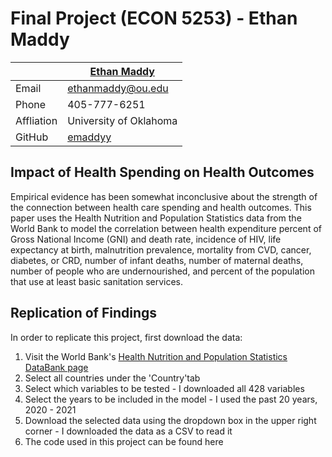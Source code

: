 # Final Project (ECON 5253) - Ethan Maddy #

|  | [Ethan Maddy](http://emaddyy.github.io) |
|--------------|--------------------------------------------------------------|
| Email | [ethanmaddy@ou.edu](mailto:ethanmaddy@ou.edu) |
| Phone | 405-777-6251 |
| Affliation | University of Oklahoma |
| GitHub | [emaddyy](https://github.com/emaddyy) |


## Impact of Health Spending on Health Outcomes ##

Empirical evidence has been somewhat inconclusive about the strength of the connection between health care spending and health outcomes. This paper uses the Health Nutrition and Population Statistics data from the World Bank to model the correlation between health expenditure percent of Gross National Income (GNI) and death rate, incidence of HIV, life expectancy at birth, malnutrition prevalence, mortality from CVD, cancer, diabetes, or CRD, number of infant deaths, number of maternal deaths, number of people who are undernourished, and percent of the population that use at least basic sanitation services. 

## Replication of Findings ##

In order to replicate this project, first download the data:

1. Visit the World Bank's [Health Nutrition and Population Statistics DataBank page](https://databank.worldbank.org/source/health-nutrition-and-population-statistics)
2. Select all countries under the 'Country'tab
3. Select which variables to be tested - I downloaded all 428 variables
4. Select the years to be included in the model - I used the past 20 years, 2020 - 2021
5. Download the selected data using the dropdown box in the upper right corner - I downloaded the data as a CSV to read it
6. The code used in this project can be found here
